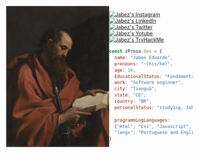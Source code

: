 <img align="left" height="380em" src="./assets/Apostolo_Paulo.jpg"/>

[![Jabez's Instagram][instagram]](https://www.instagram.com/prosa.z/)
[![Jabez's LinkedIn][linkedin]](https://www.linkedin.com/in/prosa-shell/)
[![Jabez's Twitter][twitter]](https://twitter.com/WwProsa)
[![Jabez's Yotube][youtube]](https://www.youtube.com/channel/UC3H0MX-GhakAIebnc6CiNPQ/featured)
[![Jabez's TryHackMe][tryhackme]](https://tryhackme.com/p/Prsa)

[instagram]: https://img.shields.io/badge/Instagram-05091A?style=flat&labelColor=05093A&logo=instagram&logoColor=white&link=https://www.instagram.com/prosa.z/
[linkedin]: https://img.shields.io/badge/LinkedIn-05091A?style=flat&labelColor=05093A&logo=LinkedIn&logoColor=white&link=https://www.linkedin.com/in/prosa-shell/
[twitter]: https://img.shields.io/badge/Twitter-05091A?style=flat&labelColor=05093A&logo=twitter&logoColor=white&link=https://twitter.com/WwProsa
[youtube]: https://img.shields.io/badge/Youtube-05091A?style=flat&labelColor=05093A&logo=youtube&logoColor=white&link=/https://www.youtube.com/channel/UC3H0MX-GhakAIebnc6CiNPQ
[tryhackme]: https://img.shields.io/badge/TryHackMe-05091A?style=flat&labelColor=05093A&logo=TryHackMe&logoColor=white&link=https://tryhackme.com/p/Prsa05122A

```javascript
const zProsa.dev = {
  name: "Jabes Eduardo",
  pronouns: "~(his/he)",
  age: 14,
  EducationalStatus: "Fundamental 8",
  work: "Software enginner",
  city: "Tianguá",
  state: "CE",
  country: "BR",
  personalStatus: "studying, Job, developing",

  programmingLanguages:
  ["Html", "Css", "Javascript", "Java", "Git", "sql"],
  "langs": "Portuguese and English",
}
```
